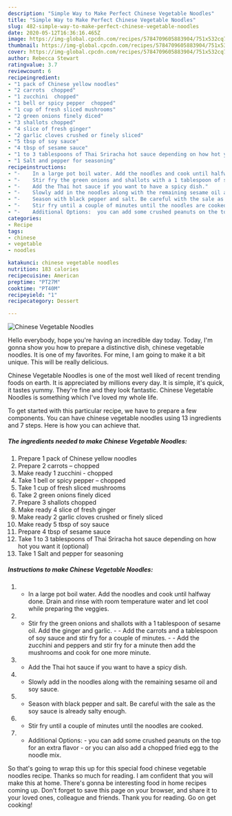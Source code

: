 ```yaml
---
description: "Simple Way to Make Perfect Chinese Vegetable Noodles"
title: "Simple Way to Make Perfect Chinese Vegetable Noodles"
slug: 482-simple-way-to-make-perfect-chinese-vegetable-noodles
date: 2020-05-12T16:36:16.465Z
image: https://img-global.cpcdn.com/recipes/5784709605883904/751x532cq70/chinese-vegetable-noodles-recipe-main-photo.jpg
thumbnail: https://img-global.cpcdn.com/recipes/5784709605883904/751x532cq70/chinese-vegetable-noodles-recipe-main-photo.jpg
cover: https://img-global.cpcdn.com/recipes/5784709605883904/751x532cq70/chinese-vegetable-noodles-recipe-main-photo.jpg
author: Rebecca Stewart
ratingvalue: 3.7
reviewcount: 6
recipeingredient:
- "1 pack of Chinese yellow noodles"
- "2 carrots  chopped"
- "1 zucchini  chopped"
- "1 bell or spicy pepper  chopped"
- "1 cup of fresh sliced mushrooms"
- "2 green onions finely diced"
- "3 shallots chopped"
- "4 slice of fresh ginger"
- "2 garlic cloves crushed or finely sliced"
- "5 tbsp of soy sauce"
- "4 tbsp of sesame sauce"
- "1 to 3 tablespoons of Thai Sriracha hot sauce depending on how hot you want it optional"
- "1 Salt and pepper for seasoning"
recipeinstructions:
- "-	In a large pot boil water. Add the noodles and cook until halfway done. Drain and rinse with room temperature water and let cool while preparing the veggies."
- "-	Stir fry the green onions and shallots with a 1 tablespoon of sesame oil. Add the ginger and garlic. -	 Add the carrots and a tablespoon of soy sauce and stir fry for a couple of minutes.  -	Add the zucchini and peppers and stir fry for a minute then add the mushrooms and cook for one more minute."
- "-	Add the Thai hot sauce if you want to have a spicy dish."
- "-	Slowly add in the noodles along with the remaining sesame oil and soy sauce."
- "-	Season with black pepper and salt. Be careful with the sale as the soy sauce is already salty enough."
- "-	Stir fry until a couple of minutes until the noodles are cooked."
- "-	Additional Options:  you can add some crushed peanuts on the top for an extra flavor or you can also add a chopped fried egg to the noodle mix."
categories:
- Recipe
tags:
- chinese
- vegetable
- noodles

katakunci: chinese vegetable noodles 
nutrition: 183 calories
recipecuisine: American
preptime: "PT27M"
cooktime: "PT40M"
recipeyield: "1"
recipecategory: Dessert

---
```



![Chinese Vegetable Noodles](https://img-global.cpcdn.com/recipes/5784709605883904/751x532cq70/chinese-vegetable-noodles-recipe-main-photo.jpg)

Hello everybody, hope you're having an incredible day today. Today, I'm gonna show you how to prepare a distinctive dish, chinese vegetable noodles. It is one of my favorites. For mine, I am going to make it a bit unique. This will be really delicious.



Chinese Vegetable Noodles is one of the most well liked of recent trending foods on earth. It is appreciated by millions every day. It is simple, it's quick, it tastes yummy. They're fine and they look fantastic. Chinese Vegetable Noodles is something which I've loved my whole life.


To get started with this particular recipe, we have to prepare a few components. You can have chinese vegetable noodles using 13 ingredients and 7 steps. Here is how you can achieve that.

<!--inarticleads1-->

##### The ingredients needed to make Chinese Vegetable Noodles:

1. Prepare 1 pack of Chinese yellow noodles
1. Prepare 2 carrots – chopped
1. Make ready 1 zucchini - chopped
1. Take 1 bell or spicy pepper – chopped
1. Take 1 cup of fresh sliced mushrooms
1. Take 2 green onions finely diced
1. Prepare 3 shallots chopped
1. Make ready 4 slice of fresh ginger
1. Make ready 2 garlic cloves crushed or finely sliced
1. Make ready 5 tbsp of soy sauce
1. Prepare 4 tbsp of sesame sauce
1. Take 1 to 3 tablespoons of Thai Sriracha hot sauce depending on how hot you want it (optional)
1. Take 1 Salt and pepper for seasoning




<!--inarticleads2-->

##### Instructions to make Chinese Vegetable Noodles:

1. -	In a large pot boil water. Add the noodles and cook until halfway done. Drain and rinse with room temperature water and let cool while preparing the veggies.
1. -	Stir fry the green onions and shallots with a 1 tablespoon of sesame oil. Add the ginger and garlic. - -	 Add the carrots and a tablespoon of soy sauce and stir fry for a couple of minutes.  - -	Add the zucchini and peppers and stir fry for a minute then add the mushrooms and cook for one more minute.
1. -	Add the Thai hot sauce if you want to have a spicy dish.
1. -	Slowly add in the noodles along with the remaining sesame oil and soy sauce.
1. -	Season with black pepper and salt. Be careful with the sale as the soy sauce is already salty enough.
1. -	Stir fry until a couple of minutes until the noodles are cooked.
1. -	Additional Options:  - you can add some crushed peanuts on the top for an extra flavor - or you can also add a chopped fried egg to the noodle mix.




So that's going to wrap this up for this special food chinese vegetable noodles recipe. Thanks so much for reading. I am confident that you will make this at home. There's gonna be interesting food in home recipes coming up. Don't forget to save this page on your browser, and share it to your loved ones, colleague and friends. Thank you for reading. Go on get cooking!
